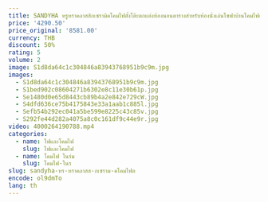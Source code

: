 ```yaml
---
title: SANDYHA หรูหราคลาสสิกเซรามิคโคมไฟตั้งโต๊ะตกแต่งห้องนอนตารางสําหรับห้องนั่งเล่นโซฟาบ้านโคมไฟผ้าในร่ม
price: '4290.50'
price_original: '8581.00'
currency: THB
discount: 50%
rating: 5
volume: 2
image: S1d8da64c1c304846a83943768951b9c9m.jpg
images:
  - S1d8da64c1c304846a83943768951b9c9m.jpg
  - S1bed902c08604271b6302e8c11e30b61p.jpg
  - Se1480d0e65d8443cb89b4a2e842e729cW.jpg
  - S4dfd636ce75b4175843e33a1aab1c885l.jpg
  - Sefb54b292ec041a5be599e8225c43c85v.jpg
  - S292fe44d282a4075a8c0c161df9c44e9r.jpg
video: 4000264190788.mp4
categories:
  - name: ไฟและโคมไฟ
    slug: ไฟและโคมไฟ
  - name: โคมไฟ ในร่ม
    slug: โคมไฟ-ในร
slug: sandyha-หร-หราคลาสส-กเซราม-คโคมไฟต
encode: ol9dmTo
lang: th
---
```

  